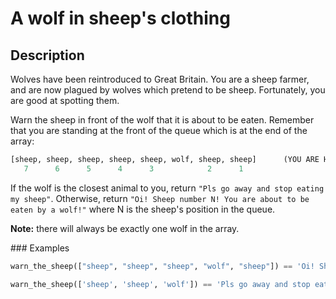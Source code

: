 # A wolf in sheep's clothing

## Description

Wolves have been reintroduced to Great Britain. You are a sheep farmer, and are now plagued by wolves which pretend to be sheep. Fortunately, you are good at spotting them.

Warn the sheep in front of the wolf that it is about to be eaten. Remember that you are standing at the front of the queue which is at the end of the array:

```python
[sheep, sheep, sheep, sheep, sheep, wolf, sheep, sheep]      (YOU ARE HERE AT THE FRONT OF THE QUEUE)
   7      6      5      4      3            2      1
```

If the wolf is the closest animal to you, return `"Pls go away and stop eating my sheep"`. Otherwise, return `"Oi! Sheep number N! You are about to be eaten by a wolf!"` where N is the sheep's position in the queue.

**Note:** there will always be exactly one wolf in the array.

### Examples

```python
warn_the_sheep(["sheep", "sheep", "sheep", "wolf", "sheep"]) == 'Oi! Sheep number 1! You are about to be eaten by a wolf!'

warn_the_sheep(['sheep', 'sheep', 'wolf']) == 'Pls go away and stop eating my sheep'
```

